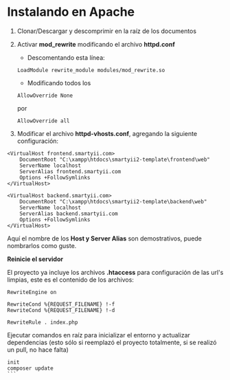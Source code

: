 # Instalando en Apache

1. Clonar/Descargar y descomprimir en la raíz de los documentos
2. Activar **mod_rewrite** modificando el archivo **httpd.conf**

    + Descomentando esta línea:
    ```
    LoadModule rewrite_module modules/mod_rewrite.so
    ```
    + Modificando todos los
    ```
    AllowOverride None
    ```
    por
    ```
    AllowOverride all
    ```

3. Modificar el archivo **httpd-vhosts.conf**, agregando la siguiente configuración:
```
<VirtualHost frontend.smartyii.com>
    DocumentRoot "C:\xampp\htdocs\smartyii2-template\frontend\web"
    ServerName localhost
    ServerAlias frontend.smartyii.com
    Options +FollowSymlinks
</VirtualHost>

<VirtualHost backend.smartyii.com>
    DocumentRoot "C:\xampp\htdocs\smartyii2-template\backend\web"
    ServerName localhost
    ServerAlias backend.smartyii.com
    Options +FollowSymlinks
</VirtualHost>
```
Aquí el nombre de los **Host y Server Alias** son demostrativos, puede nombrarlos como guste.

**Reinicie el servidor**

El proyecto ya incluye los archivos **.htaccess** para configuración de las url's limpias, este es el contenido de los archivos:

```
RewriteEngine on

RewriteCond %{REQUEST_FILENAME} !-f
RewriteCond %{REQUEST_FILENAME} !-d 

RewriteRule . index.php
```
Ejecutar comandos en raíz para inicializar el entorno y actualizar dependencias (esto sólo si reemplazó el proyecto totalmente, si se realizó un pull, no hace falta)
````
init
composer update
```
